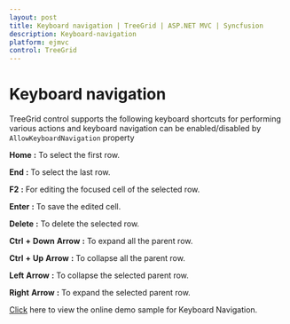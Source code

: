 ```yaml
---
layout: post
title: Keyboard navigation | TreeGrid | ASP.NET MVC | Syncfusion
description: Keyboard-navigation
platform: ejmvc
control: TreeGrid
---
```

# Keyboard navigation

TreeGrid control supports the following keyboard shortcuts for performing various actions and keyboard navigation can be enabled/disabled by `AllowKeyboardNavigation` property

**Home** **:** To select the first row.

**End** **:** To select the last row.

**F2** **:** For editing the focused cell of the selected row.

**Enter** **:** To save the edited cell.

**Delete** **:** To delete the selected row.

**Ctrl** **+** **Down** **Arrow** **:** To expand all the parent row.

**Ctrl** **+** **Up** **Arrow** **:** To collapse all the parent row.

**Left** **Arrow** **:** To collapse the selected parent row.

**Right** **Arrow** **:** To expand the selected parent row.

[Click](http://mvc.syncfusion.com/demos/web/treegrid/treegridkeynavigation) here to view the online demo sample for Keyboard Navigation.
